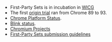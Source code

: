*  First-Party Sets is in incubation in [WICG](https://github.com/WICG/first-party-sets/issues)
*  The first [origin trial](https://web.dev/origin-trials/) ran from Chrome 89 to 93.
*  [Chrome Platform Status](https://chromestatus.com/feature/5640066519007232).
*  [Blink status](https://groups.google.com/a/chromium.org/g/blink-dev/search?q=first-party%20sets).
*  [Chromium Projects](https://www.chromium.org/updates/first-party-sets)
*  [First-Party Sets submission guidelines](https://github.com/GoogleChrome/first-party-sets/blob/main/FPS-Submission_Guidelines.md)
